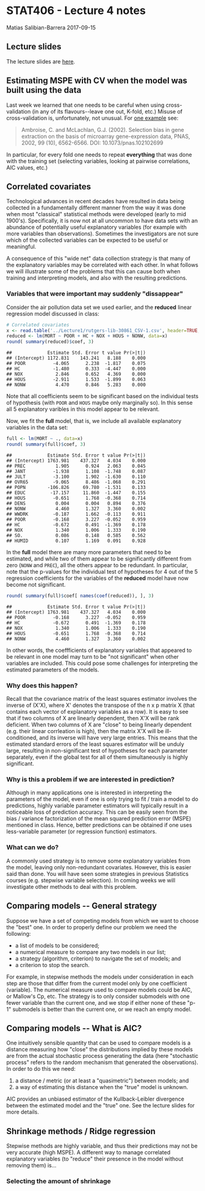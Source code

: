 STAT406 - Lecture 4 notes
================
Matias Salibian-Barrera
2017-09-15

Lecture slides
--------------

The lecture slides are [here](STAT406-17-lecture-4-preliminary.pdf).

Estimating MSPE with CV when the model was built using the data
---------------------------------------------------------------

Last week we learned that one needs to be careful when using cross-validation (in any of its flavours--leave one out, K-fold, etc.) Misuse of cross-validation is, unfortunately, not unusual. For [one example](https://doi.org/10.1073/pnas.102102699) see:

> Ambroise, C. and McLachlan, G.J. (2002). Selection bias in gene extraction on the basis of microarray gene-expression data, PNAS, 2002, 99 (10), 6562-6566. DOI: 10.1073/pnas.102102699

In particular, for every fold one needs to repeat **everything** that was done with the training set (selecting variables, looking at pairwise correlations, AIC values, etc.)

Correlated covariates
---------------------

Technological advances in recent decades have resulted in data being collected in a fundamentally different manner from the way it was done when most "classical" statistical methods were developed (early to mid 1900's). Specifically, it is now not at all uncommon to have data sets with an abundance of potentially useful explanatory variables (for example with more variables than observations). Sometimes the investigators are not sure which of the collected variables can be expected to be useful or meaningful.

A consequence of this "wide net" data collection strategy is that many of the explanatory variables may be correlated with each other. In what follows we will illustrate some of the problems that this can cause both when training and interpreting models, and also with the resulting predictions.

### Variables that were important may suddenly "dissappear"

Consider the air pollution data set we used earlier, and the **reduced** linear regression model discussed in class:

``` r
# Correlated covariates
x <- read.table('../Lecture1/rutgers-lib-30861_CSV-1.csv', header=TRUE, sep=',')
reduced <- lm(MORT ~ POOR + HC + NOX + HOUS + NONW, data=x)
round( summary(reduced)$coef, 3)
```

    ##             Estimate Std. Error t value Pr(>|t|)
    ## (Intercept) 1172.831    143.241   8.188    0.000
    ## POOR          -4.065      2.238  -1.817    0.075
    ## HC            -1.480      0.333  -4.447    0.000
    ## NOX            2.846      0.652   4.369    0.000
    ## HOUS          -2.911      1.533  -1.899    0.063
    ## NONW           4.470      0.846   5.283    0.000

Note that all coefficients seem to be significant based on the individual tests of hypothesis (with `POOR` and `HOUS` maybe only marginally so). In this sense all 5 explanatory varibles in this model appear to be relevant.

Now, we fit the **full** model, that is, we include all available explanatory variables in the data set:

``` r
full <- lm(MORT ~ ., data=x)
round( summary(full)$coef, 3)
```

    ##             Estimate Std. Error t value Pr(>|t|)
    ## (Intercept) 1763.981    437.327   4.034    0.000
    ## PREC           1.905      0.924   2.063    0.045
    ## JANT          -1.938      1.108  -1.748    0.087
    ## JULT          -3.100      1.902  -1.630    0.110
    ## OVR65         -9.065      8.486  -1.068    0.291
    ## POPN        -106.826     69.780  -1.531    0.133
    ## EDUC         -17.157     11.860  -1.447    0.155
    ## HOUS          -0.651      1.768  -0.368    0.714
    ## DENS           0.004      0.004   0.894    0.376
    ## NONW           4.460      1.327   3.360    0.002
    ## WWDRK         -0.187      1.662  -0.113    0.911
    ## POOR          -0.168      3.227  -0.052    0.959
    ## HC            -0.672      0.491  -1.369    0.178
    ## NOX            1.340      1.006   1.333    0.190
    ## SO.            0.086      0.148   0.585    0.562
    ## HUMID          0.107      1.169   0.091    0.928

In the **full** model there are many more parameters that need to be estimated, and while two of them appear to be significantly different from zero (`NONW` and `PREC`), all the others appear to be redundant. In particular, note that the p-values for the individual test of hypotheses for 4 out of the 5 regression coefficients for the variables of the **reduced** model have now become not significant.

``` r
round( summary(full)$coef[ names(coef(reduced)), ], 3)
```

    ##             Estimate Std. Error t value Pr(>|t|)
    ## (Intercept) 1763.981    437.327   4.034    0.000
    ## POOR          -0.168      3.227  -0.052    0.959
    ## HC            -0.672      0.491  -1.369    0.178
    ## NOX            1.340      1.006   1.333    0.190
    ## HOUS          -0.651      1.768  -0.368    0.714
    ## NONW           4.460      1.327   3.360    0.002

In other words, the coeffficients of explanatory variables that appeared to be relevant in one model may turn to be "not significant" when other variables are included. This could pose some challenges for interpreting the estimated parameters of the models.

### Why does this happen?

Recall that the covariance matrix of the least squares estimator involves the inverse of (X'X), where X' denotes the transpose of the n x p matrix X (that contains each vector of explanatory variables as a row). It is easy to see that if two columns of X are linearly dependent, then X'X will be rank deficient. When two columns of X are "close" to being linearly dependent (e.g. their linear corrleation is high), then the matrix X'X will be ill-conditioned, and its inverse will have very large entries. This means that the estimated standard errors of the least squares estimator will be unduly large, resulting in non-significant test of hypotheses for each parameter separately, even if the global test for all of them simultaneously is highly significant.

### Why is this a problem if we are interested in prediction?

Although in many applications one is interested in interpreting the parameters of the model, even if one is only trying to fit / train a model to do predictions, highly variable parameter estimators will typically result in a noticeable loss of prediction accuracy. This can be easily seen from the bias / variance factorization of the mean squared prediction error (MSPE) mentioned in class. Hence, better predictions can be obtained if one uses less-variable parameter (or regression function) estimators.

### What can we do?

A commonly used strategy is to remove some explanatory variables from the model, leaving only non-redundant covariates. However, this is easier said than done. You will have seen some strategies in previous Statistics courses (e.g. stepwise variable selection). In coming weeks we will investigate other methods to deal with this problem.

Comparing models -- General strategy
------------------------------------

Suppose we have a set of competing models from which we want to choose the "best" one. In order to properly define our problem we need the following:

-   a list of models to be considered;
-   a numerical measure to compare any two models in our list;
-   a strategy (algorithm, criterion) to navigate the set of models; and
-   a criterion to stop the search.

For example, in stepwise methods the models under consideration in each step are those that differ from the current model only by one coefficient (variable). The numerical measure used to compare models could be AIC, or Mallow's Cp, etc. The strategy is to only consider submodels with one fewer variable than the current one, and we stop if either none of these "p-1" submodels is better than the current one, or we reach an empty model.

Comparing models -- What is AIC?
--------------------------------

One intuitively sensible quantity that can be used to compare models is a distance measuring how "close" the distributions implied by these models are from the actual stochastic process generating the data (here "stochastic process" refers to the random mechanism that generated the observations). In order to do this we need:

1.  a distance / metric (or at least a "quasimetric") between models; and
2.  a way of estimating this distance when the "true" model is unknown.

AIC provides an unbiased estimator of the Kullback-Leibler divergence between the estimated model and the "true" one. See the lecture slides for more details.

Shrinkage methods / Ridge regression
------------------------------------

Stepwise methods are highly variable, and thus their predictions may not be very accurate (high MSPE). A different way to manage correlated explanatory variables (to "reduce" their presence in the model without removing them) is...

### Selecting the amount of shrinkage
